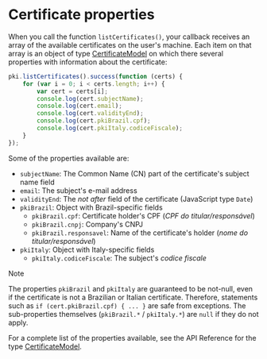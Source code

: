 ﻿# Certificate properties

When you call the function `listCertificates()`, your callback receives an array of the available certificates on
the user's machine. Each item on that array is an object of type
[CertificateModel](https://docs.lacunasoftware.com/en-us/content/typedocs/web-pki/interfaces/_lacuna_web_pki_d_.certificatemodel.html)
on which there several properties with information about the certificate:

```javascript
pki.listCertificates().success(function (certs) {
    for (var i = 0; i < certs.length; i++) {
		var cert = certs[i];
		console.log(cert.subjectName);
		console.log(cert.email);
		console.log(cert.validityEnd);
		console.log(cert.pkiBrazil.cpf);
		console.log(cert.pkiItaly.codiceFiscale);
	}
});
```

Some of the properties available are:

* `subjectName`: The Common Name (CN) part of the certificate's subject name field
* `email`: The subject's e-mail address
* `validityEnd`: The *not after* field of the certificate (JavaScript type `Date`)
* `pkiBrazil`: Object with Brazil-specific fields
  * `pkiBrazil.cpf`: Certificate holder's CPF (*CPF do titular/responsável*)
  * `pkiBrazil.cnpj`: Company's CNPJ
  * `pkiBrazil.responsavel`: Name of the certificate's holder (*nome do titular/responsável*)
* `pkiItaly`: Object with Italy-specific fields
  * `pkiItaly.codiceFiscale`: The subject's *codice fiscale*

> [!NOTE]
> The properties `pkiBrazil` and `pkiItaly` are guaranteed to be not-null, even if the certificate is not a Brazilian or Italian certificate.
> Therefore, statements such as `if (cert.pkiBrazil.cpf) { ... }` are safe from exceptions. The sub-properties themselves (`pkiBrazil.*` /
> `pkiItaly.*`) are `null` if they do not apply.

For a complete list of the properties available, see the API Reference for the type
[CertificateModel](https://docs.lacunasoftware.com/en-us/content/typedocs/web-pki/interfaces/_lacuna_web_pki_d_.certificatemodel.html).
